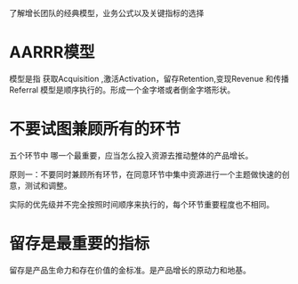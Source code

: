 了解增长团队的经典模型，业务公式以及关键指标的选择

# AARRR模型
模型是指 获取Acquisition ,激活Activation，留存Retention,变现Revenue 和传播Referral
模型是顺序执行的。形成一个金字塔或者倒金字塔形状。

# 不要试图兼顾所有的环节
五个环节中 哪一个最重要，应当怎么投入资源去推动整体的产品增长。

原则一：不要同时兼顾所有环节，在同意环节中集中资源进行一个主题做快速的创意，测试和调整。

实际的优先级并不完全按照时间顺序来执行的，每个环节重要程度也不相同。
# 留存是最重要的指标
留存是产品生命力和存在价值的金标准。是产品增长的原动力和地基。
